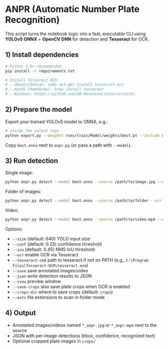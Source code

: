 # ANPR (Automatic Number Plate Recognition)

This script turns the notebook logic into a fast, executable CLI using **YOLOv5 ONNX** + **OpenCV DNN** for detection and **Tesseract** for OCR.

## 1) Install dependencies

```bash
# Python 3.9+ recommended
pip install -r requirements.txt

# Install Tesseract OCR:
# - Ubuntu/Debian: sudo apt-get install tesseract-ocr
# - macOS (Homebrew): brew install tesseract
# - Windows: https://github.com/UB-Mannheim/tesseract/wiki
```

## 2) Prepare the model

Export your trained YOLOv5 model to ONNX, e.g.:
```bash
# inside the yolov5 repo
python export.py --weights runs/train/Model/weights/best.pt --include onnx
```
Copy `best.onnx` next to `anpr.py` (or pass a path with `--model`).

## 3) Run detection

Single image:
```bash
python anpr.py detect --model best.onnx --source /path/to/image.jpg --ocr --save --json result.json
```

Folder of images:
```bash
python anpr.py detect --model best.onnx --source /path/to/folder --ocr --save --json results.json
```

Video:
```bash
python anpr.py detect --model best.onnx --source /path/to/video.mp4 --ocr --save --json results.json --view
```

Options:
- `--size` (default: 640) YOLO input size
- `--conf` (default: 0.25) confidence threshold
- `--iou` (default: 0.45) NMS IoU threshold
- `--ocr` enable OCR via Tesseract
- `--tesseract-cmd` path to tesseract if not on PATH (e.g., `C:\Program Files\Tesseract-OCR\tesseract.exe`)
- `--save` save annotated images/video
- `--json` write detection results to JSON
- `--view` preview window
- `--save-crops` also save plate crops when OCR is enabled
- `--crops-dir` where to save crops (default: `crops`)
- `--exts` file extensions to scan in folder mode

## 4) Output

- Annotated images/videos named `*_anpr.jpg` or `*_anpr.mp4` next to the source
- JSON with per-image detections (bbox, confidence, recognized text)
- Optional cropped plate images in `crops/`


